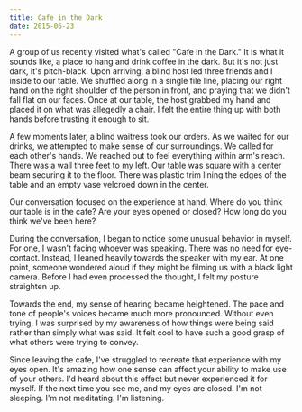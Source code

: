 ```yaml
---
title: Cafe in the Dark
date: 2015-06-23
---
```


A group of us recently visited what's called "Cafe in the Dark." It is what it sounds like, a place to hang and drink coffee in the dark. But it's not just dark, it's pitch-black. Upon arriving, a blind host led three friends and I inside to our table. We shuffled along in a single file line, placing our right hand on the right shoulder of the person in front, and praying that we didn't fall flat on our faces. Once at our table, the host grabbed my hand and placed it on what was allegedly a chair. I felt the entire thing up with both hands before trusting it enough to sit.

A few moments later, a blind waitress took our orders. As we waited for our drinks, we attempted to make sense of our surroundings. We called for each other's hands. We reached out to feel everything within arm's reach. There was a wall three feet to my left. Our table was square with a center beam securing it to the floor. There was plastic trim lining the edges of the table and an empty vase velcroed down in the center.

Our conversation focused on the experience at hand. Where do you think our table is in the cafe? Are your eyes opened or closed? How long do you think we've been here?

During the conversation, I began to notice some unusual behavior in myself. For one, I wasn't facing whoever was speaking. There was no need for eye-contact. Instead, I leaned heavily towards the speaker with my ear. At one point, someone wondered aloud if they might be filming us with a black light camera. Before I had even processed the thought, I felt my posture straighten up.

Towards the end, my sense of hearing became heightened. The pace and tone of people's voices became much more pronounced. Without even trying, I was surprised by my awareness of how things were being said rather than simply what was said. It felt cool to have such a good grasp of what others were trying to convey.

Since leaving the cafe, I've struggled to recreate that experience with my eyes open. It's amazing how one sense can affect your ability to make use of your others. I'd heard about this effect but never experienced it for myself. If the next time you see me, and my eyes are closed. I'm not sleeping. I'm not meditating. I'm listening.
